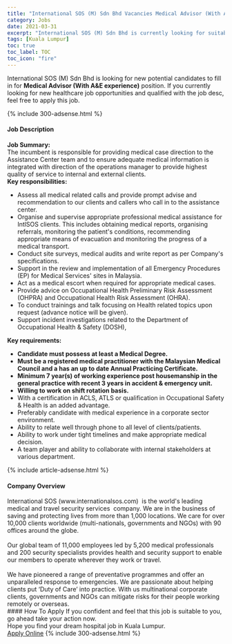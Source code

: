 ```yaml
---
title: "International SOS (M) Sdn Bhd Vacancies Medical Advisor (With A&E experience)" 
category: Jobs 
date: 2021-03-31 
excerpt: "International SOS (M) Sdn Bhd is currently looking for suitable person to fill in the Medical Advisor (With A&E experience) which positioned at Kuala Lumpur" 
tags: [Kuala Lumpur] 
toc: true 
toc_label: TOC 
toc_icon: "fire" 
--- 
```


<p>International SOS (M) Sdn Bhd is looking for new potential candidates to fill in for <b>Medical Advisor (With A&E experience)</b> position. If you currently looking for new healthcare job opportunities and qualified with the job desc, feel free to apply this job.
</p>{% include 300-adsense.html %} 
<div><div><h4>Job Description</h4></div><div><div><span><div><div><strong>Job Summary:</strong></div><div>The incumbent is responsible for providing medical case direction to the Assistance Center team and to ensure adequate medical information is integrated with direction of the operations manager to provide highest quality of service to internal and external clients.</div><div><strong>Key responsibilities:</strong></div><ul><li>Assess all medical related calls and provide prompt advise and recommendation to our clients and callers who call in to the assistance center.</li><li>Organise and supervise appropriate professional medical assistance for IntlSOS clients. This includes obtaining medical reports, organising referrals, monitoring the patient's conditions, recommending appropriate means of evacuation and monitoring the progress of a medical transport.</li><li>Conduct site surveys, medical audits and write report as per Company's specifications.</li><li>Support in the review and implementation of all Emergency Procedures (EP) for Medical Services' sites in Malaysia.</li><li>Act as a medical escort when required for appropriate medical cases.&#160;</li><li>Provide advice on Occupational Health Preliminary Risk Assessment (OHPRA) and Occupational Health Risk Assessment (OHRA).</li><li>To conduct trainings and talk focusing on Health related topics upon request (advance notice will be given).</li><li>Support incident investigations related to the Department of Occupational Health &amp; Safety (DOSH),</li></ul><div><strong>Key requirements:</strong></div><ul><li><strong>Candidate must possess at least a Medical Degree.</strong></li><li><strong>Must be&#160;a&#160;registered medical practitioner with the Malaysian Medical Council and a has an up to date Annual Practicing Certificate.</strong></li><li><strong>Minimum&#160;7 year(s) of working experience post housemanship in the general practice with recent 3 years in accident &amp; emergency unit.</strong></li><li><strong>Willing to work on shift rotation basis.&#160;</strong></li><li>With a certification in ACLS, ATLS or qualification in Occupational Safety &amp; Health is an added advantage.</li><li>Preferably candidate with medical experience in a corporate sector environment.</li><li>Ability to relate well through phone to all level of clients/patients.</li><li>Ability to work under tight&#160;timelines and make appropriate medical decision.</li><li>A team player and ability to collaborate with internal&#160;stakeholders at various department.</li></ul></div></span></div></div></div> 
{% include article-adsense.html %} 
<div><div><h4>Company Overview</h4></div><div><div><span><div><div>
	International SOS (www.internationalsos.com)&#160; is the world's leading medical and travel&#160;security services&#160; company. We are in the business of saving and protecting lives from more than 1,000 locations. We care for over 10,000 clients worldwide (multi-nationals, governments and NGOs) with&#160;90 offices around the globe.</div>
<div>
<br>
	Our global team of 11,000 employees led by 5,200 medical professionals and 200 security specialists provides health and security support to enable our members to operate wherever they work or travel.<br>
<br>
	We have pioneered a range of preventative programmes and offer an unparalleled response&#160;to emergencies. We are passionate about helping clients put &#8216;Duty of Care&#8217; into practice. With&#160;us multinational corporate clients, governments and NGOs can mitigate risks for their people&#160;working remotely or overseas. &#160;</div></div></span></div></div></div> 
#### How To Apply 
If you confident and feel that this job is suitable to you, go ahead take your action now. <br/> 
Hope you find your dream hospital job in Kuala Lumpur. <br/> 
<a href="https://www.jobstreet.com.my/en/job/medical-advisor-with-a-e-experience-4521519?jobId=jobstreet-my-job-4521519" class="btn btn--warning" target="_blank" rel="nofollow noopenner">Apply Online</a> 
{% include 300-adsense.html %} 